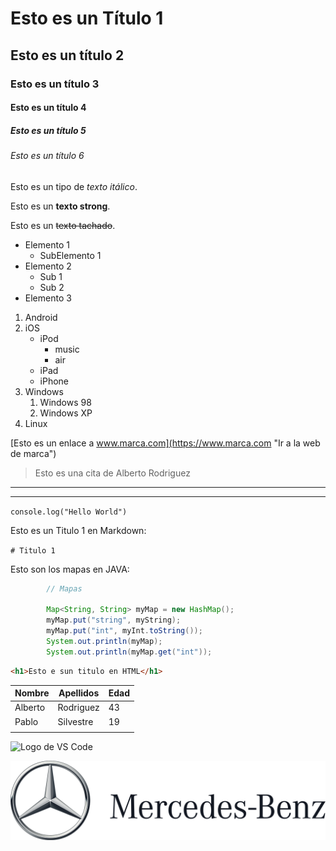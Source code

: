 <!-- 1. ENCABEZADOS -->
# Esto es un Título 1
## Esto es un título 2
### Esto es un título 3
#### Esto es un título 4
##### Esto es un título 5
###### Esto es un título 6
<!-- 2. TIPOS DE TEXTO -->
Esto es un tipo de *texto itálico*.

Esto es un **texto strong**.

Esto es un ~~texto tachado~~.

<!-- 3. Listas de Elementos Desordenadas -->
- Elemento 1
    - SubElemento 1
- Elemento 2
    * Sub 1
    * Sub 2
- Elemento 3
<!-- 4. Listas de Elementos Ordenadas -->
1. Android
2. iOS
    * iPod
        * music
        * air
    * iPad
    * iPhone
3. Windows
    1. Windows 98
    2. Windows XP
4. Linux
<!-- 5 - Enlaces en MarkDown -->
[Esto es un enlace a www.marca.com](https://www.marca.com "Ir a la web de marca")

<!-- 6 Citas -->
> Esto es una cita de Alberto Rodriguez

<!-- 7 Linea Horizontal -->
---

___

<!-- 8 Textos preformateados -->
` console.log("Hello World") `

Esto es un Titulo 1 en Markdown:

` # Titulo 1 `

<!-- 9 Bloques de código -->
Esto son los mapas en JAVA:

```java
        // Mapas

        Map<String, String> myMap = new HashMap();
        myMap.put("string", myString);
        myMap.put("int", myInt.toString());
        System.out.println(myMap);
        System.out.println(myMap.get("int"));
```

```html
<h1>Esto e sun titulo en HTML</h1>
```

<!-- 10 Tablas -->


| Nombre | Apellidos | Edad |
|--------|-----------|------|
|Alberto |Rodriguez  |43    |
|Pablo   |Silvestre  | 19   |
||

<!-- 11 Imagenes -->
![ Logo de VS Code ](https://upload.wikimedia.org/wikipedia/commons/thumb/9/9a/Visual_Studio_Code_1.35_icon.svg/2048px-Visual_Studio_Code_1.35_icon.svg.png "Esto es el logo de VS Code")

![Logo de Mercedes](./images/logo_mercedes.png "Logo de Merceds")